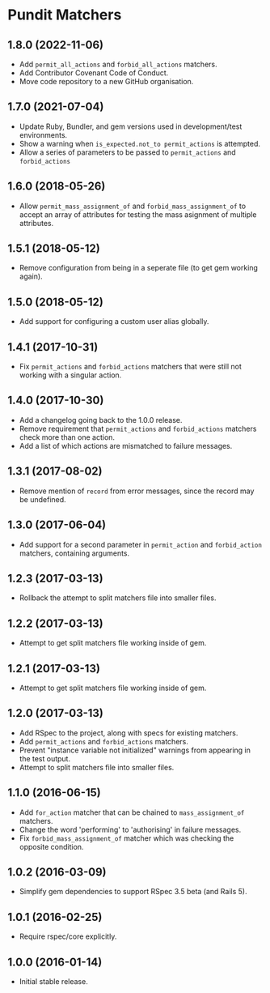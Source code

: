 # Pundit Matchers

## 1.8.0 (2022-11-06)

- Add `permit_all_actions` and `forbid_all_actions` matchers.
- Add Contributor Covenant Code of Conduct.
- Move code repository to a new GitHub organisation.

## 1.7.0 (2021-07-04)

- Update Ruby, Bundler, and gem versions used in development/test environments.
- Show a warning when `is_expected.not_to permit_actions` is attempted.
- Allow a series of parameters to be passed to `permit_actions` and
  `forbid_actions`

## 1.6.0 (2018-05-26)

- Allow `permit_mass_assignment_of` and `forbid_mass_assignment_of` to accept
  an array of attributes for testing the mass asignment of multiple attributes.

## 1.5.1 (2018-05-12)

- Remove configuration from being in a seperate file (to get gem working again).

## 1.5.0 (2018-05-12)

- Add support for configuring a custom user alias globally.

## 1.4.1 (2017-10-31)

- Fix `permit_actions` and `forbid_actions` matchers that were still not working
  with a singular action.

## 1.4.0 (2017-10-30)

- Add a changelog going back to the 1.0.0 release.
- Remove requirement that `permit_actions` and `forbid_actions` matchers check
  more than one action.
- Add a list of which actions are mismatched to failure messages.

## 1.3.1 (2017-08-02)

- Remove mention of `record` from error messages, since the record may be
  undefined.

## 1.3.0 (2017-06-04)

- Add support for a second parameter in `permit_action` and `forbid_action`
  matchers, containing arguments.

## 1.2.3 (2017-03-13)

- Rollback the attempt to split matchers file into smaller files.

## 1.2.2 (2017-03-13)

- Attempt to get split matchers file working inside of gem.

## 1.2.1 (2017-03-13)

- Attempt to get split matchers file working inside of gem.

## 1.2.0 (2017-03-13)

- Add RSpec to the project, along with specs for existing matchers.
- Add `permit_actions` and `forbid_actions` matchers.
- Prevent "instance variable not initialized" warnings from appearing in the
  test output.
- Attempt to split matchers file into smaller files.

## 1.1.0 (2016-06-15)

- Add `for_action` matcher that can be chained to `mass_assignment_of` matchers.
- Change the word 'performing' to 'authorising' in failure messages.
- Fix `forbid_mass_assignment_of` matcher which was checking the opposite
  condition.

## 1.0.2 (2016-03-09)

- Simplify gem dependencies to support RSpec 3.5 beta (and Rails 5).

## 1.0.1 (2016-02-25)

- Require rspec/core explicitly.

## 1.0.0 (2016-01-14)

- Initial stable release.
